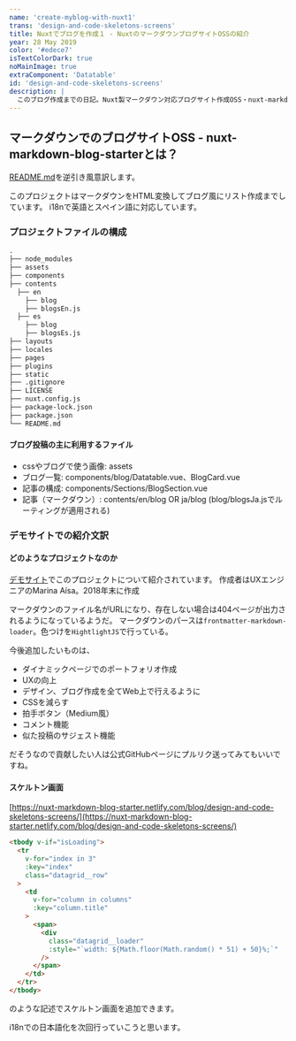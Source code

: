 ```yaml
---
name: 'create-myblog-with-nuxt1'
trans: 'design-and-code-skeletons-screens'
title: Nuxtでブログを作成１ - NuxtのマークダウンブログサイトOSSの紹介
year: 28 May 2019
color: '#edece7'
isTextColorDark: true
noMainImage: true
extraComponent: 'Datatable'
id: 'design-and-code-skeletons-screens'
description: |
  このブログ作成までの日記。Nuxt製マークダウン対応ブログサイト作成OSS・nuxt-markdown-blog-starterについての解説文書の日本語訳。
---
```


## マークダウンでのブログサイトOSS - nuxt-markdown-blog-starterとは？

[README.md](https://github.com/marinaaisa/nuxt-markdown-blog-starter/blob/master/README.md)を逆引き風意訳します。

このプロジェクトはマークダウンをHTML変換してブログ風にリスト作成までしています。
i18nで英語とスペイン語に対応しています。

### プロジェクトファイルの構成

```txt
.
├── node_modules
├── assets
├── components
├── contents
  ├── en
    ├── blog
    ├── blogsEn.js
  ├── es
    ├── blog
    ├── blogsEs.js
├── layouts
├── locales
├── pages
├── plugins
├── static
├── .gitignore
├── LICENSE
├── nuxt.config.js
├── package-lock.json
├── package.json
└── README.md
```

#### ブログ投稿の主に利用するファイル

- cssやブログで使う画像: assets
- ブログ一覧: components/blog/Datatable.vue、BlogCard.vue
- 記事の構成: components/Sections/BlogSection.vue
- 記事（マークダウン）: contents/en/blog OR ja/blog (blog/blogsJa.jsでルーティングが適用される)

### デモサイトでの紹介文訳

#### どのようなプロジェクトなのか

[デモサイト](https://nuxt-markdown-blog-starter.netlify.com)でこのプロジェクトについて紹介されています。
作成者はUXエンジニアのMarina Aísa。2018年末に作成

マークダウンのファイル名がURLになり、存在しない場合は404ページが出力されるようになっているようだ。
マークダウンのパースは`frontmatter-markdown-loader`。色つけを`HightlightJS`で行っている。

今後追加したいものは、

- ダイナミックページでのポートフォリオ作成
- UXの向上
- デザイン、ブログ作成を全てWeb上で行えるように
- CSSを減らす
- 拍手ボタン（Medium風）
- コメント機能
- 似た投稿のサジェスト機能

だそうなので貢献したい人は公式GitHubページにプルリク送ってみてもいいですね。

#### スケルトン画面

[https://nuxt-markdown-blog-starter.netlify.com/blog/design-and-code-skeletons-screens/](https://nuxt-markdown-blog-starter.netlify.com/blog/design-and-code-skeletons-screens/)

```md
<tbody v-if="isLoading">
  <tr
    v-for="index in 3"
    :key="index"
    class="datagrid__row"
  >
    <td
      v-for="column in columns"
      :key="column.title"
    >
      <span>
        <div
          class="datagrid__loader"
          :style="`width: ${Math.floor(Math.random() * 51) + 50}%;`"
        />
      </span>
    </td>
  </tr>
</tbody>
```

のような記述でスケルトン画面を追加できます。

i18nでの日本語化を次回行っていこうと思います。